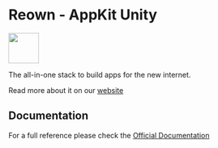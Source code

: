# Reown - AppKit Unity

<img width="60px" src="https://raw.githubusercontent.com/reown-com/reown-dotnet/main/media/appkit-icon.png">

The all-in-one stack to build apps for the new internet.

Read more about it on our [website](https://reown.com/appkit)

## Documentation

For a full reference please check the [Official Documentation](https://docs.reown.com/appkit/unity/core/installation)
